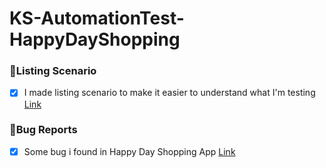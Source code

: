 # KS-AutomationTest-HappyDayShopping

### 📄Listing Scenario

- [x] I made listing scenario to make it easier to understand what I'm testing [Link](https://docs.google.com/spreadsheets/d/1msPN-ZP3WUBojE7TUm5lQEuhVH3Y-BSE4i5aaID3AgI/edit?usp=sharing)


### 🐞Bug Reports

- [x] Some bug i found in Happy Day Shopping App [Link](https://bug)
